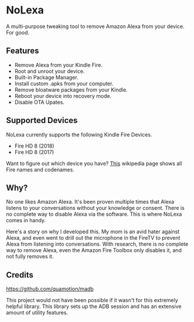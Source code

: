 # NoLexa
A multi-purpose tweaking tool to remove Amazon Alexa from your device. For good.


## Features
- Remove Alexa from your Kindle Fire.
- Root and unroot your device.
- Built-in Package Manager.
- Install custom .apks from your computer.
- Remove bloatware packages from your Kindle.
- Reboot your device into recovery mode.
- Disable OTA Upates.
 
 ## Supported Devices
NoLexa currently supports the following Kindle Fire Devices.

- Fire HD 8 (2018)
- Fire HD 8 (2017)

Want to figure out which device you have? [This](https://en.wikipedia.org/wiki/Fire_HD) wikipedia page shows all Fire names and codenames.


## Why?
No one likes Amazon Alexa. It's been proven multiple times that Alexa listens to your conversations without your knowledge or consent. There is no complete way to disable Alexa via the software. This is where NoLexa comes in handy.

Here's a story on why I developed this. My mom is an avid hater against Alexa, and even went to drill out the microphone in the FireTV to prevent Alexa from listening into conversations. With research, there is no complete way to remove Alexa, even the Amazon Fire Toolbox only disables it, and not fully removes it.

## Credits
https://github.com/quamotion/madb

This project would not have been possible if it wasn't for this extremely helpful library. This library sets up the ADB session and has an extensive amount of utility features.

